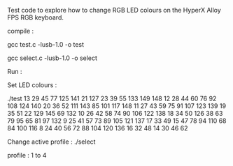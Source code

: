 Test code to explore how to change RGB LED colours on the HyperX Alloy FPS RGB keyboard.

compile : 

gcc test.c -lusb-1.0 -o test

gcc select.c -lusb-1.0 -o select

Run :

Set LED colours :

./test <profile> <RED> <GREEN> <BLUE> 13 29 45 77 125 141 21 127 23 39 55 133 149 148 12 28 44 60 76 92 108 124 140 20 36 52 111 143 85 101 117 148 11 27 43 59 75 91 107 123 139 19 35 51 22 129 145 69 132 10 26 42 58 74 90 106 122 138 18 34 50 126 38 63 79 95 65 81 97 132 9 25 41 57 73 89 105 121 137 17 33 49 15 47 78 94 110 68 84 100 116 8 24 40 56 72 88 104 120 136 16 32 48 14 30 46 62

Change active profile :
./select <profile>

profile : 1 to 4


